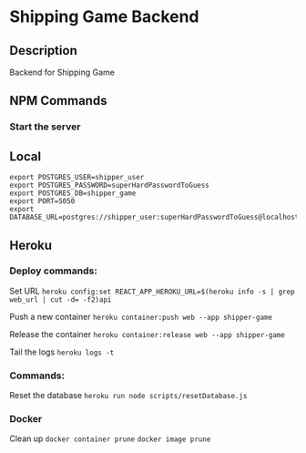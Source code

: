 # Shipping Game Backend

## Description
Backend for Shipping Game

## NPM Commands

### Start the server


## Local

```
export POSTGRES_USER=shipper_user
export POSTGRES_PASSWORD=superHardPasswordToGuess
export POSTGRES_DB=shipper_game
export PORT=5050
export DATABASE_URL=postgres://shipper_user:superHardPasswordToGuess@localhost:5432/shipper_game
```

## Heroku

### Deploy commands: 

Set URL
```heroku config:set REACT_APP_HEROKU_URL=$(heroku info -s | grep web_url | cut -d= -f2)api```

Push a new container
```heroku container:push web --app shipper-game```

Release the container
```heroku container:release web --app shipper-game```

Tail the logs
```heroku logs -t```

### Commands: 

Reset the database
```heroku run node scripts/resetDatabase.js```


### Docker 

Clean up
```docker container prune```
```docker image prune```
